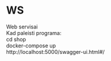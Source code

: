 # WS
Web servisai  
Kad paleisti programa:  
cd shop  
docker-compose up  
http://localhost:5000/swagger-ui.html#/
